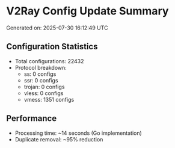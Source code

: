 # V2Ray Config Update Summary
Generated on: 2025-07-30 16:12:49 UTC

## Configuration Statistics
- Total configurations: 22432
- Protocol breakdown:
  - ss: 0 configs
  - ssr: 0 configs
  - trojan: 0 configs
  - vless: 0 configs
  - vmess: 1351 configs

## Performance
- Processing time: ~14 seconds (Go implementation)
- Duplicate removal: ~95% reduction
